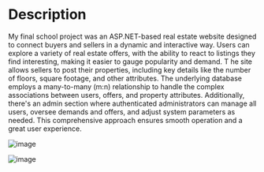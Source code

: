 # Description

My final school project was an ASP.NET-based real estate website designed to connect buyers and sellers in a dynamic and interactive way. 
Users can explore a variety of real estate offers, with the ability to react to listings they find interesting, making it easier to gauge popularity and demand. T
he site allows sellers to post their properties, including key details like the number of floors, square footage, and other attributes. 
The underlying database employs a many-to-many (m:n) relationship to handle the complex associations between users, offers, and property attributes. Additionally, 
there's an admin section where authenticated administrators can manage all users, oversee demands and offers, and adjust system parameters as needed. This comprehensive approach ensures smooth operation and a great user experience.

![image](https://github.com/oluusis/RealityEstate-ASP-NET/assets/90570377/91491f78-e87c-4fca-9e54-68e903e01a58)

![image](https://github.com/oluusis/RealityEstate-ASP-NET/assets/90570377/07d62adb-8f90-4e84-bd99-b9169161320d)



